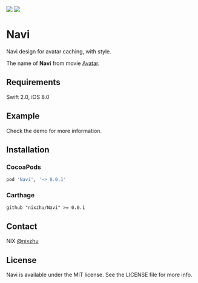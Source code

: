<p>
<a href="http://cocoadocs.org/docsets/Navi"><img src="https://img.shields.io/cocoapods/v/Navi.svg?style=flat"></a> 
<a href="https://github.com/Carthage/Carthage/"><img src="https://img.shields.io/badge/Carthage-compatible-4BC51D.svg?style=flat"></a> 
</p>

# Navi

Navi design for avatar caching, with style. 

The name of **Navi** from movie [Avatar](https://en.wikipedia.org/wiki/Avatar_(2009_film)).

## Requirements

Swift 2.0, iOS 8.0

## Example

Check the demo for more information.

## Installation

### CocoaPods

```ruby
pod 'Navi', '~> 0.0.1'
```

### Carthage

```ogdl
github "nixzhu/Navi" >= 0.0.1
```

## Contact

NIX [@nixzhu](https://twitter.com/nixzhu)

## License

Navi is available under the MIT license. See the LICENSE file for more info.
